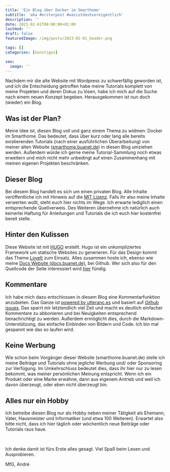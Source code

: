 ```yaml
---
title: 'Ein Blog über Docker im Smarthome'
subtitle: 'aka #ersterpost #wasistdashiereigentlich'
description: ''
date: 2023-02-01T00:00:00+01:00
lastmod: ''
draft: false
featuredImage: /img/posts/2023-02-01_header.png

tags: []
categories: [Sonstiges]

seo:
  image: ''
---
```

Nachdem mir die alte Website mit Wordpress zu schwerfällig geworden ist, und ich die Entscheidung getroffen habe meine Tutorials komplett von meine Projekten und deren Dokus zu lösen, habe ich mich auf die Suche nach einem neuen Konzept begeben. Herausgekommen ist nun doch (wieder) ein Blog.

## Was ist der Plan?

Meine Idee ist, diesen Blog voll und ganz einem Thema zu widmen: Docker im Smarthome. Das bedeutet, dass über kurz oder lang alle bereits existierenden Tutorials (nach einer ausführlichen Überarbeitung) von meiner alten Website ([smarthome.buanet.de](https://smarthome.buanet.de)) in diesen Blog umziehen werden. Außerdem würde ich gerne meine Tutorial-Sammlung noch etwas erweitern und mich nicht mehr unbedingt auf einen Zusammenhang mit meinen eigenen Projekten beschränken.

## Dieser Blog

Bei diesem Blog handelt es sich um einen privaten Blog. Alle Inhalte veröffentliche ich mit Hinweis auf die [MIT Lizenz](/license). Falls ihr also meine Inhalte verwerten wollt, steht euch hier nichts im Wege. Ich erwarte lediglich einen entsprechende Quellverweis.
Des Weiteren übernehme ich natürlich auch keinerlei Haftung für Anleitungen und Tutorials die ich euch hier kostenfrei bereit stelle.

## Hinter den Kulissen

Diese Website ist mit [HUGO](https://gohugo.io/) erstellt. Hugo ist ein unkompliziertes Framework um statische Websites zu generieren. Für das Design kommt das Theme [LoveIt](https://hugoloveit.com/) zum Einsatz.
Alles zusammen hoste ich, ebenso wie meine [Docs Website (docs.buanet.de)](https://docs.buanet.de), bei Github. Wer sich also für den Quellcode der Seite interessiert wird [hier](https://github.com/buanet/blog) fündig.

## Kommentare

Ich habe mich dazu entschlossen in diesem Blog eine Kommentarfunktion anzubieten. Das Ganze ist [powered by utteranc.es](https://utteranc.es) und basiert auf [Github issues](https://github.com/buanet/blog/issues). Das sparrt mir letztendlich viel Zeit und macht es deutlich einfacher Kommentare zu abbonieren und bei Neuigkeiten entsprechend benachrichtigt zu werden. Außerdem ermöglicht dies, durch die Markdown-Unterstützung, das einfache Einbinden von Bildern und Code. Ich bin mal gespannt wie das so laufen wird.

## Keine Werbung

Wie schon beim Vorgänger dieser Website (smarthome.buanet.de) stelle ich meine Beiträge und Tutorials ohne jegliche Werbung und/ oder Sponsoring zur Verfügung. Im Umkehrschluss bedeutet dies, dass ihr hier nur zu lesen bekommt, was meiner persönlichen Meinung entspricht. Wenn ich ein Produkt oder eine Marke erwähne, dann aus eigenem Antrieb und weil ich davon überzeugt, oder eben nicht überzeugt bin.

## Alles nur ein Hobby

Ich betreibe diesen Blog nur als Hobby neben meiner Tätigkeit als Ehemann, Vater, Hausmeister und Informatiker (und etwa 100 Weiteren). Erwartet also bitte nicht, dass ich hier täglich oder wöchentlich neue Beiträge oder Tutorials raus haue.

&nbsp;

Ich denke damit ist fürs Erste alles gesagt. Viel Spaß beim Lesen und Ausprobieren. 

MfG,
André